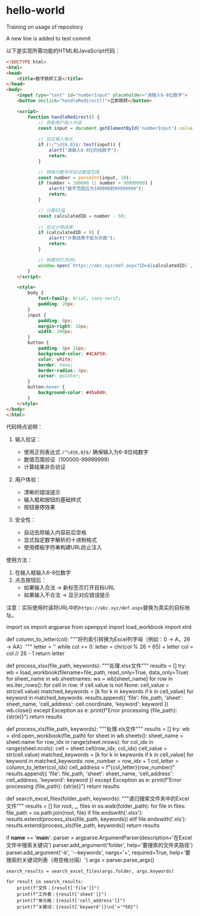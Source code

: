 # hello-world
Training on usage of repository

A new line is added to test commit

以下是实现所需功能的HTML和JavaScript代码：

```html
<!DOCTYPE html>
<html>
<head>
    <title>数字跳转工具</title>
</head>
<body>
    <input type="text" id="numberInput" placeholder="请输入6-8位数字">
    <button onclick="handleRedirect()">立即跳转</button>

    <script>
        function handleRedirect() {
            // 获取用户输入内容
            const input = document.getElementById('numberInput').value.trim();
            
            // 验证输入格式
            if (!/^\d{6,8}$/.test(input)) {
                alert("请输入6-8位的纯数字");
                return;
            }

            // 转换为数字并验证数值范围
            const number = parseInt(input, 10);
            if (number < 100000 || number > 99999999) {
                alert("数字范围应为100000到99999999");
                return;
            }

            // 计算ID值
            const calculatedID = number - 50;
            
            // 验证计算结果
            if (calculatedID < 0) {
                alert("计算结果不能为负数");
                return;
            }

            // 构建并打开URL
            window.open(`https://abc.xyz/def.aspx?ID=${calculatedID}`, '_blank');
        }
    </script>

    <style>
        body {
            font-family: Arial, sans-serif;
            padding: 20px;
        }
        input {
            padding: 8px;
            margin-right: 10px;
            width: 200px;
        }
        button {
            padding: 8px 16px;
            background-color: #4CAF50;
            color: white;
            border: none;
            border-radius: 4px;
            cursor: pointer;
        }
        button:hover {
            background-color: #45a049;
        }
    </style>
</body>
</html>
```

代码特点说明：
1. 输入验证：
   - 使用正则表达式 `/^\d{6,8}$/` 确保输入为6-8位纯数字
   - 数值范围验证（100000-99999999）
   - 计算结果非负验证

2. 用户体验：
   - 清晰的错误提示
   - 输入框和按钮的基础样式
   - 按钮悬停效果

3. 安全性：
   - 自动去除输入内容前后空格
   - 显式指定数字解析的十进制格式
   - 使用模板字符串构建URL防止注入

使用方法：
1. 在输入框输入6-8位数字
2. 点击按钮后：
   - 如果输入合法 → 新标签页打开目标URL
   - 如果输入不合法 → 显示对应错误提示

注意：实际使用时请将URL中的`https://abc.xyz/def.aspx`替换为真实的目标地址。



import os
import argparse
from openpyxl import load_workbook
import xlrd

def column_to_letter(col):
    """将列索引转换为Excel列字母（例如：0 -> A，26 -> AA）"""
    letter = ''
    while col >= 0:
        letter = chr(col % 26 + 65) + letter
        col = col // 26 - 1
    return letter

def process_xlsx(file_path, keywords):
    """处理.xlsx文件"""
    results = []
    try:
        wb = load_workbook(filename=file_path, read_only=True, data_only=True)
        for sheet_name in wb.sheetnames:
            ws = wb[sheet_name]
            for row in ws.iter_rows():
                for cell in row:
                    if cell.value is not None:
                        cell_value = str(cell.value)
                        matched_keywords = [k for k in keywords if k in cell_value]
                        for keyword in matched_keywords:
                            results.append({
                                'file': file_path,
                                'sheet': sheet_name,
                                'cell_address': cell.coordinate,
                                'keyword': keyword
                            })
        wb.close()
    except Exception as e:
        print(f"Error processing {file_path}: {str(e)}")
    return results

def process_xls(file_path, keywords):
    """处理.xls文件"""
    results = []
    try:
        wb = xlrd.open_workbook(file_path)
        for sheet in wb.sheets():
            sheet_name = sheet.name
            for row_idx in range(sheet.nrows):
                for col_idx in range(sheet.ncols):
                    cell = sheet.cell(row_idx, col_idx)
                    cell_value = str(cell.value)
                    matched_keywords = [k for k in keywords if k in cell_value]
                    for keyword in matched_keywords:
                        row_number = row_idx + 1
                        col_letter = column_to_letter(col_idx)
                        cell_address = f"{col_letter}{row_number}"
                        results.append({
                            'file': file_path,
                            'sheet': sheet_name,
                            'cell_address': cell_address,
                            'keyword': keyword
                        })
    except Exception as e:
        print(f"Error processing {file_path}: {str(e)}")
    return results

def search_excel_files(folder_path, keywords):
    """递归搜索文件夹中的Excel文件"""
    results = []
    for root, _, files in os.walk(folder_path):
        for file in files:
            file_path = os.path.join(root, file)
            if file.endswith('.xlsx'):
                results.extend(process_xlsx(file_path, keywords))
            elif file.endswith('.xls'):
                results.extend(process_xls(file_path, keywords))
    return results

if __name__ == '__main__':
    parser = argparse.ArgumentParser(description='在Excel文件中搜索关键词')
    parser.add_argument('folder', help='要搜索的文件夹路径')
    parser.add_argument('-k', '--keywords', nargs='+', required=True,
                        help='要搜索的关键词列表（用空格分隔）')
    args = parser.parse_args()

    search_results = search_excel_files(args.folder, args.keywords)

    for result in search_results:
        print(f"文件：{result['file']}")
        print(f"工作表：{result['sheet']}")
        print(f"单元格：{result['cell_address']}")
        print(f"关键词：{result['keyword']}\n{'='*50}")

